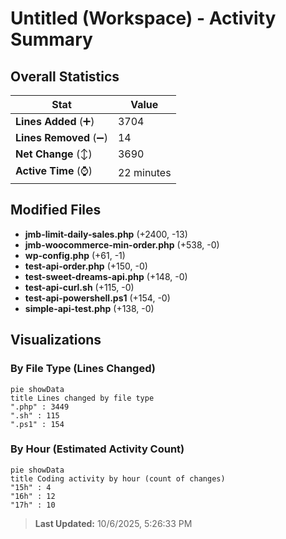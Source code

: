# Untitled (Workspace) - Activity Summary 

## Overall Statistics

| Stat                   | Value                                                             |
| ---------------------- | ----------------------------------------------------------------- |
| **Lines Added** (➕)   | 3704                                          |
| **Lines Removed** (➖) | 14                                        |
| **Net Change** (↕)    | 3690                |
| **Active Time** (⌚)   | 22 minutes |


## Modified Files
- **jmb-limit-daily-sales.php** (+2400, -13)
- **jmb-woocommerce-min-order.php** (+538, -0)
- **wp-config.php** (+61, -1)
- **test-api-order.php** (+150, -0)
- **test-sweet-dreams-api.php** (+148, -0)
- **test-api-curl.sh** (+115, -0)
- **test-api-powershell.ps1** (+154, -0)
- **simple-api-test.php** (+138, -0)

## Visualizations

### By File Type (Lines Changed)

```mermaid
pie showData
title Lines changed by file type
".php" : 3449
".sh" : 115
".ps1" : 154
```

### By Hour (Estimated Activity Count)

```mermaid
pie showData
title Coding activity by hour (count of changes)
"15h" : 4
"16h" : 12
"17h" : 10
```


> **Last Updated:** 10/6/2025, 5:26:33 PM